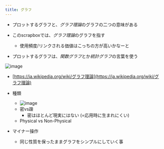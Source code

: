 ```yaml
---
title: グラフ
---
```


* プロットするグラフと、*グラフ理論*のグラフの二つの意味がある

* このscrapboxでは、*グラフ理論*のグラフを指す
  
  * 使用頻度/リンクされる価値はこっちの方が高いかなーと
* プロットするグラフは、*関数グラフ*とか*統計グラフ*の言葉を使う

![image](https://upload.wikimedia.org/wikipedia/commons/thumb/5/5b/6n-graf.svg/333px-6n-graf.svg.png)

* [https://ja.wikipedia.org/wiki/グラフ理論](https://ja.wikipedia.org/wiki/グラフ理論)

* 種類
  
  * ![image](https://gyazo.com/00a5c9acebe2b18e5ff08856fc7d7311/thumb/1000)
  * 密vs疎
    * 密はほとんど現実にはない (=応用時に生まれにくい)
  * Physical vs Non-Physical
* マイナー操作
  
  * 同じ性質を保ったままグラフをシンプルにしていく事
